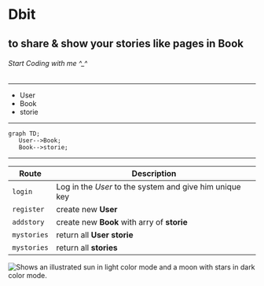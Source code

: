 # Dbit
## to share & show your stories like pages in Book
###### Start Coding with me ^_^
--------------------------------------------
- User
- Book
- storie
 ------------------------------------------
 ```mermaid
graph TD;
    User-->Book;
    Book-->storie;
```
-------------------------------------------
| Route | Description |
| --- | --- |
| `login` | Log in the *User* to the system and give him unique key |
| `register` | create new **User**  |
| `addstory` | create new **Book** with arry of **storie**  |
| `mystories` | return all **User**  **storie**  |  
| `mystories` | return all **stories**  | 
<picture>
  <source media="(prefers-color-scheme: dark)" srcset="https://user-images.githubusercontent.com/25423296/163456776-7f95b81a-f1ed-45f7-b7ab-8fa810d529fa.png">
  <source media="(prefers-color-scheme: light)" srcset="https://user-images.githubusercontent.com/25423296/163456779-a8556205-d0a5-45e2-ac17-42d089e3c3f8.png">
  <img alt="Shows an illustrated sun in light color mode and a moon with stars in dark color mode." src="https://user-images.githubusercontent.com/25423296/163456779-a8556205-d0a5-45e2-ac17-42d089e3c3f8.png">
</picture>
